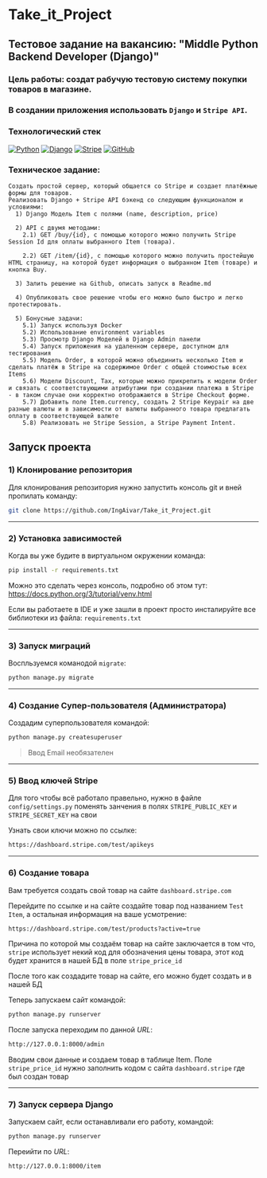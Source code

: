 # Take_it_Project

## Тестовое задание на вакансию: "Middle Python Backend Developer (Django)"

### Цель работы: создат рабучую тестовую систему покупки товаров в магазине.
### В создании приложения использовать `Django` и `Stripe API`.

### Технологический стек

[![Python](https://img.shields.io/badge/Python-3776AB?style=for-the-badge&logo=python&logoColor=white)](https://www.python.org/)
[![Django](https://img.shields.io/badge/Django-092E20?style=for-the-badge&logo=django&logoColor=white)](https://www.djangoproject.com/)
[![Stripe](https://img.shields.io/badge/Stripe-626CD9?style=for-the-badge&logo=Stripe&logoColor=white)](https://stripe.com/)
[![GitHub](https://img.shields.io/badge/GitHub-100000?style=for-the-badge&logo=github&logoColor=white)](https://www.github.com/)

### Техническое задание:

```
Создать простой сервер, который общается со Stripe и создает платёжные формы для товаров.
Реализовать Django + Stripe API бэкенд со следующим функционалом и условиями:
  1) Django Модель Item с полями (name, description, price)
  
  2) API с двумя методами:
    2.1) GET /buy/{id}, c помощью которого можно получить Stripe Session Id для оплаты выбранного Item (товара).
    
    2.2) GET /item/{id}, c помощью которого можно получить простейшую HTML страницу, на которой будет информация о выбранном Item (товаре) и кнопка Buy.

  3) Залить решение на Github, описать запуск в Readme.md
  
  4) Опубликовать свое решение чтобы его можно было быстро и легко протестировать.
  
  5) Бонусные задачи:
    5.1) Запуск используя Docker
    5.2) Использование environment variables
    5.3) Просмотр Django Моделей в Django Admin панели
    5.4) Запуск приложения на удаленном сервере, доступном для тестирования
    5.5) Модель Order, в которой можно объединить несколько Item и сделать платёж в Stripe на содержимое Order c общей стоимостью всех Items
    5.6) Модели Discount, Tax, которые можно прикрепить к модели Order и связать с соответствующими атрибутами при создании платежа в Stripe - в таком случае они корректно отображаются в Stripe Checkout форме.
    5.7) Добавить поле Item.currency, создать 2 Stripe Keypair на две разные валюты и в зависимости от валюты выбранного товара предлагать оплату в соответствующей валюте
    5.8) Реализовать не Stripe Session, а Stripe Payment Intent.
```

## Запуск проекта

### 1) Клонирование репозитория

Для клонирования репозитория нужно запустить консоль git и вней пропилать команду:
```bash
git clone https://github.com/IngAivar/Take_it_Project.git
```
___
### 2) Установка зависимостей

Когда вы уже будите в виртуальном окружении команда:
```bash
pip install -r requirements.txt
```
Можно это сделать через консоль, подробно об этом тут: https://docs.python.org/3/tutorial/venv.html

Если вы работаете в IDE и уже зашли в проект просто инсталируйте все библиотеки из файла: `requirements.txt`
___
### 3) Запуск миграций

Воспльзуемся команодой `migrate`:
```bash
python manage.py migrate
```
___
### 4) Создание Супер-пользователя (Администратора)

Создадим суперпользователя командой:
```bash
python manage.py createsuperuser
```
> Ввод Email необязателен
___
### 5) Ввод ключей Stripe

Для того чтобы всё работало правельно, нужно в файле `config/settings.py` поменять занчения в полях `STRIPE_PUBLIC_KEY` и `STRIPE_SECRET_KEY` на свои

Узнать свои ключи можно по ссылке:
```bash
https://dashboard.stripe.com/test/apikeys
```
___
### 6) Создание товара

Вам требуется создать свой товар на сайте `dashboard.stripe.com`

Перейдите по ссылке и на сайте создайте товар под названием `Test Item`, а остальная информация на ваше усмотрение:
```bash
https://dashboard.stripe.com/test/products?active=true
```
Причина по которой мы создаём товар на сайте заключается в том что, `stripe` использует некий код для обозначения цены товара, этот код будет хранится в нашей БД в поле `stripe_price_id`

После того как создадите товар на сайте, его можно будет создать и в нашей БД

Теперь запускаем сайт командой:
```bash
python manage.py runserver
```
После запуска переходим по данной *URL*:
```bash
http://127.0.0.1:8000/admin
```
Вводим свои данные и создаем товар в таблице Item. Поле `stripe_price_id` нужно заполнить кодом с сайта `dashboard.stripe` где был создан товар
___
### 7) Запуск сервера Django

Запускаем сайт, если останавливали его работу, командой:
```bash
python manage.py runserver
```
Переийти по *URL*:
```bash
http://127.0.0.1:8000/item
```
